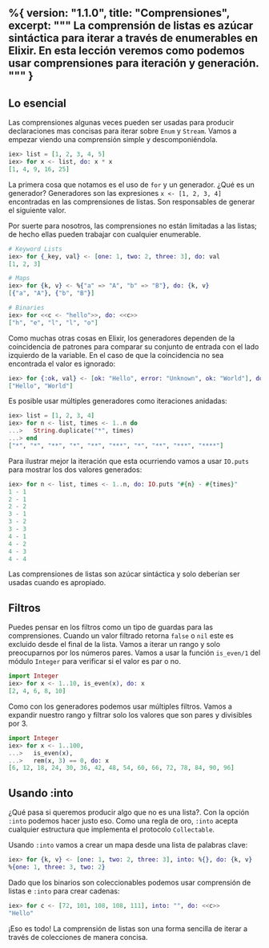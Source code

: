 %{
  version: "1.1.0",
  title: "Comprensiones",
  excerpt: """
  La comprensión de listas es azúcar sintáctica para iterar a través de enumerables en Elixir. En esta lección veremos como podemos usar comprensiones para iteración y generación.
  """
}
---

## Lo esencial

Las comprensiones algunas veces pueden ser usadas para producir declaraciones mas concisas para iterar sobre `Enum` y `Stream`. Vamos a empezar viendo una comprensión simple y descomponiéndola.

```elixir
iex> list = [1, 2, 3, 4, 5]
iex> for x <- list, do: x * x
[1, 4, 9, 16, 25]
```

La primera cosa que notamos es el uso de `for` y un generador. ¿Qué es un generador? Generadores son las expresiones `x <- [1, 2, 3, 4]` encontradas en las comprensiones de listas. Son responsables de generar el siguiente valor.

Por suerte para nosotros, las comprensiones no están limitadas a las listas; de hecho ellas pueden trabajar con cualquier enumerable.

```elixir
# Keyword Lists
iex> for {_key, val} <- [one: 1, two: 2, three: 3], do: val
[1, 2, 3]

# Maps
iex> for {k, v} <- %{"a" => "A", "b" => "B"}, do: {k, v}
[{"a", "A"}, {"b", "B"}]

# Binaries
iex> for <<c <- "hello">>, do: <<c>>
["h", "e", "l", "l", "o"]
```

Como muchas otras cosas en Elixir, los generadores dependen de la coincidencia de patrones para comparar su conjunto de entrada con el lado izquierdo de la variable. En el caso de que la coincidencia no sea encontrada el valor es ignorado:

```elixir
iex> for {:ok, val} <- [ok: "Hello", error: "Unknown", ok: "World"], do: val
["Hello", "World"]
```

Es posible usar múltiples generadores como iteraciones anidadas:

```elixir
iex> list = [1, 2, 3, 4]
iex> for n <- list, times <- 1..n do
...>   String.duplicate("*", times)
...> end
["*", "*", "**", "*", "**", "***", "*", "**", "***", "****"]
```

Para ilustrar mejor la iteración que esta ocurriendo vamos a usar `IO.puts` para mostrar los dos valores generados:

```elixir
iex> for n <- list, times <- 1..n, do: IO.puts "#{n} - #{times}"
1 - 1
2 - 1
2 - 2
3 - 1
3 - 2
3 - 3
4 - 1
4 - 2
4 - 3
4 - 4
```

Las comprensiones de listas son azúcar sintáctica y solo deberían ser usadas cuando es apropiado.

## Filtros

Puedes pensar en los filtros como un tipo de guardas para las comprensiones. Cuando un valor filtrado retorna `false` o `nil` este es excluido desde el final de la lista. Vamos a iterar un rango y solo preocuparnos por los números pares. Vamos a usar la función `is_even/1` del módulo `Integer` para verificar si el valor es par o no.

```elixir
import Integer
iex> for x <- 1..10, is_even(x), do: x
[2, 4, 6, 8, 10]
```

Como con los generadores podemos usar múltiples filtros. Vamos a expandir nuestro rango y filtrar solo los valores que son pares y divisibles por 3.

```elixir
import Integer
iex> for x <- 1..100,
...>   is_even(x),
...>   rem(x, 3) == 0, do: x
[6, 12, 18, 24, 30, 36, 42, 48, 54, 60, 66, 72, 78, 84, 90, 96]
```

## Usando :into

¿Qué pasa si queremos producir algo que no es una lista?. Con la opción `:into` podemos hacer justo eso. Como una regla de oro, `:into` acepta cualquier estructura que implementa el protocolo `Collectable`.

Usando `:into` vamos a crear un mapa desde una lista de palabras clave:

```elixir
iex> for {k, v} <- [one: 1, two: 2, three: 3], into: %{}, do: {k, v}
%{one: 1, three: 3, two: 2}
```

Dado que los binarios son coleccionables podemos usar comprensión de listas e `:into` para crear cadenas:

```elixir
iex> for c <- [72, 101, 108, 108, 111], into: "", do: <<c>>
"Hello"
```

¡Eso es todo! La comprensión de listas son una forma sencilla de iterar a través de colecciones de manera concisa.
